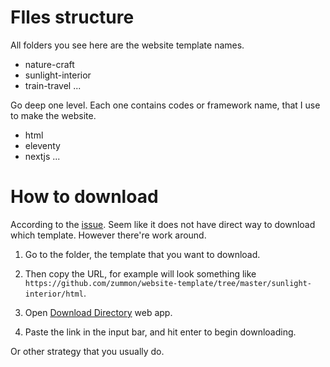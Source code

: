 # FIles structure

All folders you see here are the website template names.

- nature-craft
- sunlight-interior
- train-travel
...

Go deep one level. Each one contains codes or framework name, that I use to make the website.

- html
- eleventy
- nextjs
...

# How to download

According to the [issue](https://stackoverflow.com/questions/7106012/download-a-single-folder-or-directory-from-a-github-repo). Seem like it does not have direct way to download which template. However there're work around.

1. Go to the folder, the template that you want to download.

1. Then copy the URL, for example will look something like `https://github.com/zummon/website-template/tree/master/sunlight-interior/html`. 

1. Open [Download Directory](https://download-directory.github.io/) web app.

1. Paste the link in the input bar, and hit enter to begin downloading.

Or other strategy that you usually do.


